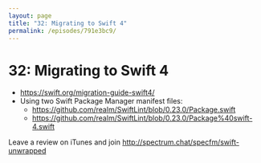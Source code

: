 ```yaml
---
layout: page
title: "32: Migrating to Swift 4"
permalink: /episodes/791e3bc9/
---
```


# 32: Migrating to Swift 4

- https://swift.org/migration-guide-swift4/
- Using two Swift Package Manager manifest files:
  - https://github.com/realm/SwiftLint/blob/0.23.0/Package.swift
  - https://github.com/realm/SwiftLint/blob/0.23.0/Package%40swift-4.swift

Leave a review on iTunes and join http://spectrum.chat/specfm/swift-unwrapped
